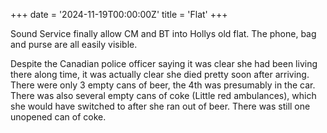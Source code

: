+++
date = '2024-11-19T00:00:00Z'
title = 'Flat'
+++

Sound Service finally allow CM and BT into Hollys old flat.
The phone, bag and purse are all easily visible.

Despite the Canadian police officer saying it was clear she had been living there along time, it was actually clear she died pretty soon after arriving.
There were only 3 empty cans of beer, the 4th was presumably in the car.
There was also several empty cans of coke (Little red ambulances), which she would have switched to after she ran out of beer.
There was still one unopened can of coke.
